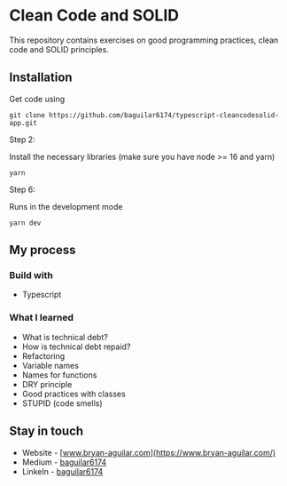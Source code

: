 # Clean Code and SOLID

This repository contains exercises on good programming practices, clean code and SOLID principles.

## Installation

Get code using

```
git clone https://github.com/baguilar6174/typescript-cleancodesolid-app.git
```

Step 2:

Install the necessary libraries (make sure you have node >= 16 and yarn)

```
yarn
```

Step 6:

Runs in the development mode

```
yarn dev
```

## My process

### Build with

- Typescript

### What I learned

- What is technical debt?
- How is technical debt repaid?
- Refactoring
- Variable names
- Names for functions
- DRY principle
- Good practices with classes
- STUPID (code smells)

## Stay in touch

- Website - [www.bryan-aguilar.com](https://www.bryan-aguilar.com/)
- Medium - [baguilar6174](https://baguilar6174.medium.com/)
- LinkeIn - [baguilar6174](https://www.linkedin.com/in/baguilar6174)
